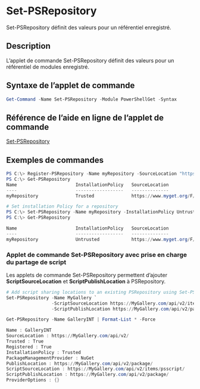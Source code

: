 # Set-PSRepository

Set-PSRepository définit des valeurs pour un référentiel enregistré.

## Description

L’applet de commande Set-PSRepository définit des valeurs pour un référentiel de modules enregistré.

## Syntaxe de l’applet de commande

```powershell
Get-Command -Name Set-PSRepository -Module PowerShellGet -Syntax
```
## Référence de l’aide en ligne de l’applet de commande

[Set-PSRepository](http://go.microsoft.com/fwlink/?LinkID=517128)

## Exemples de commandes

```powershell
PS C:\> Register-PSRepository -Name myRepository -SourceLocation "https://www.myget.org/F/powershellgetdemo/api/v2" -InstallationPolicy Trusted
PS C:\> Get-PSRepository
Name                      InstallationPolicy   SourceLocation
----                      ------------------   --------------
myRepository              Trusted              https://www.myget.org/F/powershellgetdemo/api/v2

# Set installation Policy for a repository
PS C:\> Set-PSRepository -Name myRepository -InstallationPolicy Untrusted
PS C:\> Get-PSRepository

Name                      InstallationPolicy   SourceLocation
----                      ------------------   --------------
myRepository              Untrusted            https://www.myget.org/F/powershellgetdemo/api/v2
```


### Applet de commande Set-PSRepository avec prise en charge du partage de script

Les applets de commande Set-PSRepository permettent d’ajouter **ScriptSourceLocation** et **ScriptPublishLocation** à PSRepository.
```powershell
# Add script sharing locations to an existing PSRepository using Set-PSRepository object.
Set-PSRepository -Name MyGallery `
                 -ScriptSourceLocation https://MyGallery.com/api/v2/items/psscript/ `
                 -ScriptPublishLocation https://MyGallery.com/api/v2/package/

Get-PSRepository -Name GalleryINT | Format-List * -Force

Name : GalleryINT
SourceLocation : https://MyGallery.com/api/v2/
Trusted : True
Registered : True
InstallationPolicy : Trusted
PackageManagementProvider : NuGet
PublishLocation : https://MyGallery.com/api/v2/package/
ScriptSourceLocation : https://MyGallery.com/api/v2/items/psscript/
ScriptPublishLocation : https://MyGallery.com/api/v2/package/
ProviderOptions : {}

```


<!--HONumber=Aug16_HO3-->



